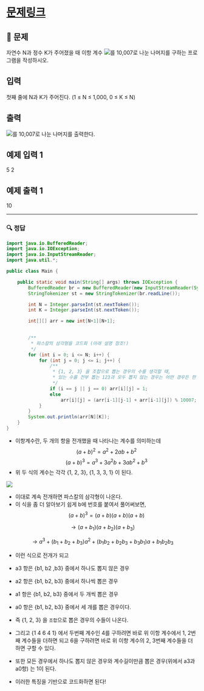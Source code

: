 # [문제링크](https://www.acmicpc.net/problem/11051)

## 📝 문제

자연수 N과 정수 K가 주어졌을 때 이항 계수 ![](https://img1.daumcdn.net/thumb/R1280x0/?scode=mtistory2&fname=https%3A%2F%2Fblog.kakaocdn.net%2Fdn%2FcisMtY%2FbtrUl0zlkuS%2FjdqtDKX9ftPJbpwEpBpcKK%2Fimg.png)를 10,007로 나눈 나머지를 구하는 프로그램을 작성하시오.

## 입력

첫째 줄에 N과 K가 주어진다. (1 ≤ N ≤ 1,000, 0 ≤ K ≤ N)

## 출력

![](https://img1.daumcdn.net/thumb/R1280x0/?scode=mtistory2&fname=https%3A%2F%2Fblog.kakaocdn.net%2Fdn%2FcisMtY%2FbtrUl0zlkuS%2FjdqtDKX9ftPJbpwEpBpcKK%2Fimg.png)를 10,007로 나눈 나머지를 출력한다.

## 예제 입력 1

5 2

## 예제 출력 1

10


---

### 🔍 정답

```java
import java.io.BufferedReader;
import java.io.IOException;
import java.io.InputStreamReader;
import java.util.*;

public class Main {

    public static void main(String[] args) throws IOException {
        BufferedReader br = new BufferedReader(new InputStreamReader(System.in));
        StringTokenizer st = new StringTokenizer(br.readLine());

        int N = Integer.parseInt(st.nextToken());
        int K = Integer.parseInt(st.nextToken());

        int[][] arr = new int[N+1][N+1];

        
        /**
         * 파스칼의 삼각형을 코드화 (아래 설명 참조!)
         */
        for (int i = 0; i <= N; i++) {
            for (int j = 0; j <= i; j++) {
                /**
                 * {1, 2, 3} 을 조합으로 뽑는 경우의 수를 생각할 때,
                 * 있는 수를 전부 뽑는 123과 모두 뽑지 않는 경우는 어떤 경우든 한 가지 경우만 나오므로 1을 리턴한다.
                 */
                if (i == j || j == 0) arr[i][j] = 1;
                else
                    arr[i][j] = (arr[i-1][j-1] + arr[i-1][j]) % 10007;
            }
        }
        System.out.println(arr[N][K]);
    }
}
```
- 이항계수란, 두 개의 항을 전개했을 때 나타나는 계수를 의미하는데
$$(a+b)^2 = a^2+2ab+b^2$$
$$(a+b)^3=a^3+3a^2b+3ab^2+b^3$$
- 위 두 식의 계수는 각각 {1, 2, 3}, {1, 3, 3, 1} 이 된다.

![](https://img1.daumcdn.net/thumb/R1280x0/?scode=mtistory2&fname=https%3A%2F%2Fblog.kakaocdn.net%2Fdn%2FpAdOc%2FbtrUtutDgSU%2FqUqV7PPPP3cYDpLdRSDVS1%2Fimg.png)
- 이대로 계속 전개하면 파스칼의 삼각형이 나온다.
- 이 식을 좀 더 알아보기 쉽게 b에 번호를 붙여서 풀어써보면,
$$(a + b)^3 = (a + b)(a + b)(a + b)$$

$$→ (a + b_1)(a + b_2)(a + b_3)$$

$$ → a^3 + (b_1 + b_2 + b_3)a^2 + (b_1b_2 + b_2b_3 + b_3b_1)a + b_1b_2b_3$$

- 이런 식으로 전개가 되고 
- a3 항은 {b1, b2 ,b3} 중에서 하나도 뽑지 않은 경우
- a2 항은 {b1, b2, b3} 중에서 하나씩 뽑은 경우
- a1 항은 {b1, b2, b3} 중에서 두 개씩 뽑은 경우
- a0 항은 {b1, b2, b3} 중에서 세 개를 뽑은 경우이다.
- 즉 {1, 2, 3} 을 `조합`으로 뽑은 경우의 수들이 나온다.

- 그리고 {1 4 6 4 1} 에서 두번째 계수인 4를 구하려면 바로 위 이항 계수에서 1, 2번째 계수들을 더하면 되고 6을 구하려면 바로 위 이항 계수의 2, 3번째 계수들을 더하면 구할 수 있다.
- 또한 모든 경우에서 하나도 뽑지 않은 경우와 계수길이만큼 뽑은 경우(위에서 a3과 a0항) 는 1이 된다.
- 이러한 특징을 기반으로 코드화하면 된다!


